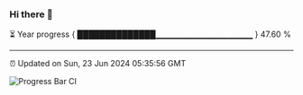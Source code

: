 ### Hi there 👋

⏳ Year progress { ██████████████▁▁▁▁▁▁▁▁▁▁▁▁▁▁▁▁ } 47.60 %

---

⏰ Updated on Sun, 23 Jun 2024 05:35:56 GMT

![Progress Bar CI](https://github.com/IshwaranRudhara/GIT-ACTION/workflows/Progress%20Bar%20CI/badge.svg)

